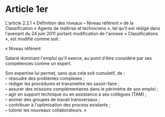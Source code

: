 # Article 1er

L'article 2.2.1 « Définition des niveaux – Niveau référent » de la Classification « Agents de maîtrise et techniciens », tel qu'il est rédigé dans l'avenant du 24 juin 2011 portant modification de l'annexe « Classifications », est modifié comme suit :

« Niveau référent

Salarié dominant l'emploi qu'il exerce, au point d'être considéré par ses compétences comme un expert.

Son expertise lui permet, sans que cela soit cumulatif, de :  
 – résoudre des problèmes complexes ;  
 – rédiger les procédures et transmettre les savoir-faire ;  
 – assurer des missions complémentaires dans le périmètre de son emploi ;  
 – agir en support technique ou en assistance à ses collègues (TAM) ;  
 – animer des groupes de travail transversaux ;  
 – contribuer à l'optimisation des process existants ;  
 – tutorer les nouveaux collaborateurs. »

